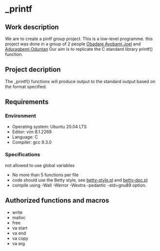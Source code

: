 # _printf

## Work description

We are to create a pintf group project. This is a low-level programme.
this project was done in a group of 2 people [Obadare Ayobami Joel](https://github.com/Ayondrun) and [Aduragbemi Oduntan](https://github.com/Salemori)
Our aim is to replicate the C standard
library printf() function.

## Project decription

The _printf() functions will
produce output to the standard output
based on the format specified.

## Requirements

### Environment
* Operating system: Ubuntu 20.04 LTS
* Editor: vim 8.1.2269
* Language: C
* Compiler: gcc 9.3.0

### Specifications
 not allowed to use global variables
* No more than 5 functions per file
* code should use the Betty style,
  see [betty-style.pl](https://github.com/holbertonschool/Betty/blob/master/betty-style.pl) and [betty-doc.pl](https://github.com/holbertonschool/Betty/blob/master/betty-doc.pl)
* compile using -Wall -Werror -Wextra
  -pedantic -std=gnu89 option.

## Authorized functions and macros

* write
* malloc
* free
* va start
* va end
* va copy
* va arg 


